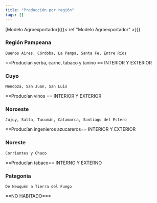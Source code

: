 ```yaml
---
title: "Producción por región"
tags: []
---
```

[Modelo Agroexportador]({{< ref "Modelo Agroexportador" >}})
### Región Pampeana
	Buenos Aires, Córdoba, La Pampa, Santa Fe, Entre Ríos
==Producían yerba, carne, tabaco y tanino ==
INTERIOR Y EXTERIOR

### Cuyo 
	Mendoza, San Juan, San Luis
==Producían vinos ==
INTERIOR Y EXTERIOR

### Noroeste
	Jujuy, Salta, Tucumán, Catamarca, Santiago del Estero
==Producían ingenieros azucareros==
INTERIOR Y EXTERIOR

### Noreste
	Corrientes y Chaco
==Producían tabaco==
INTERNO Y EXTERNO

### Patagonia
	De Neuquén a Tierra del Fuego
==NO HABITADO===